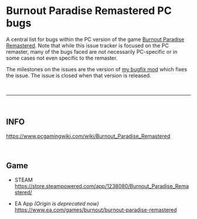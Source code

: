 # Burnout Paradise Remastered PC bugs

A central list for bugs within the PC version of the game [Burnout Paradise Remastered](https://www.ea.com/en-gb/games/burnout/burnout-paradise-remastered). Note that while this issue tracker is focused on the PC remaster, many of the bugs faced are not necessarily PC-specific or in some cases not even specific to the remaster.

The milestones on the issues are the version of [my bugfix mod](https://bpr.bo98.uk/) which fixes the issue. The issue is closed when that version is released.

<br><hr><br>

## INFO
https://www.pcgamingwiki.com/wiki/Burnout_Paradise_Remastered

<br>

## Game

- STEAM <br>
https://store.steampowered.com/app/1238080/Burnout_Paradise_Remastered/

- EA App *(Origin is deprecated now)* <br>
https://www.ea.com/games/burnout/burnout-paradise-remastered
